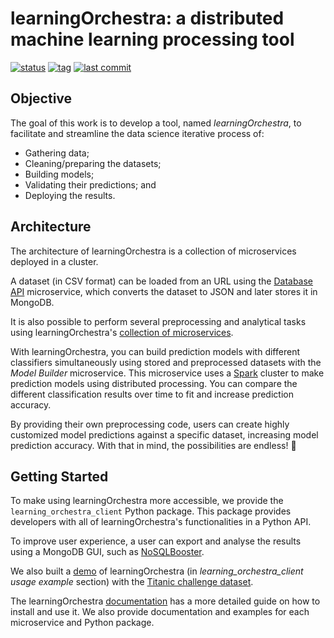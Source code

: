# learningOrchestra: a distributed machine learning processing tool 

[![status](https://img.shields.io/badge/build-passing-brightgreen)](https://shields.io/)
[![tag](https://img.shields.io/github/v/tag/riibeirogabriel/learningOrchestra)](https://github.com/riibeirogabriel/learningOrchestra/tags)
[![last commit](https://img.shields.io/github/last-commit/riibeirogabriel/learningOrchestra)](https://github.com/riibeirogabriel/learningOrchestra/tags)

## Objective

The goal of this work is to develop a tool, named *learningOrchestra*, to facilitate and streamline the data science iterative process of:
* Gathering data;
* Cleaning/preparing the datasets;
* Building models;
* Validating their predictions; and
* Deploying the results.

## Architecture
                                                                    
The architecture of learningOrchestra is a collection of microservices deployed in a cluster.

A dataset (in CSV format) can be loaded from an URL using the [Database API](https://riibeirogabriel.github.io/learningOrchestra/database_api) microservice, which converts the dataset to JSON and later stores it in MongoDB.

It is also possible to perform several preprocessing and analytical tasks using learningOrchestra's [collection of microservices](https://riibeirogabriel.github.io/learningOrchestra/usage).

With learningOrchestra, you can build prediction models with different classifiers simultaneously using stored and preprocessed datasets with the *Model Builder* microservice. This microservice uses a [Spark](https://spark.apache.org/) cluster to make prediction models using distributed processing. You can compare the different classification results over time to fit and increase prediction accuracy.

By providing their own preprocessing code, users can create highly customized model predictions against a specific dataset, increasing model prediction accuracy. With that in mind, the possibilities are endless! 🚀

## Getting Started

To make using learningOrchestra more accessible, we provide the `learning_orchestra_client` Python package. This package provides developers with all of learningOrchestra's functionalities in a Python API.

To improve user experience, a user can export and analyse the results using a MongoDB GUI, such as [NoSQLBooster](https://nosqlbooster.com).

We also built a [demo](https://pypi.org/project/learning-orchestra-client/) of learningOrchestra (in *learning_orchestra_client usage example* section) with the [Titanic challenge dataset](https://www.kaggle.com/c/titanic).

The learningOrchestra [documentation](https://riibeirogabriel.github.io/learningOrchestra) has a more detailed guide on how to install and use it. We also provide documentation and examples for each microservice and Python package.
